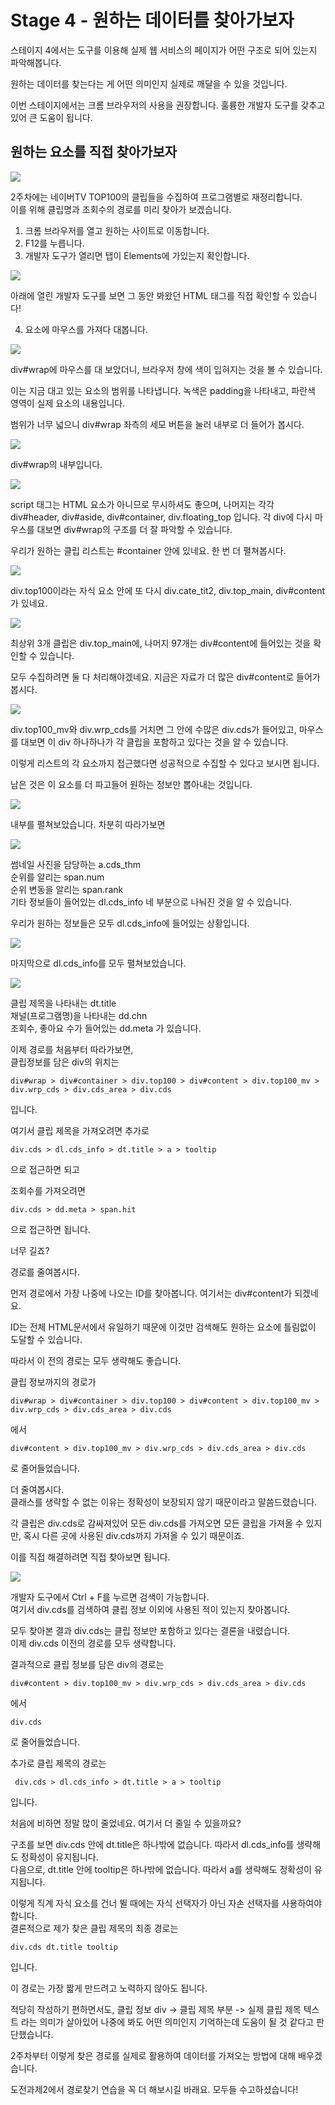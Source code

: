 # Stage 4 - 원하는 데이터를 찾아가보자

스테이지 4에서는 도구를 이용해 실제 웹 서비스의 페이지가 어떤 구조로 되어 있는지 파악해봅니다.

원하는 데이터를 찾는다는 게 어떤 의미인지 실제로 깨달을 수 있을 것입니다.

이번 스테이지에서는 크롬 브라우저의 사용을 권장합니다. 훌륭한 개발자 도구를 갖추고 있어 큰 도움이 됩니다.

## 원하는 요소를 직접 찾아가보자

![](../.gitbook/assets/image-6.png)

2주차에는 네이버TV TOP100의 클립들을 수집하여 프로그램별로 재정리합니다.  
이를 위해 클립명과 조회수의 경로를 미리 찾아가 보겠습니다.





1. 크롬 브라우저를 열고 원하는 사이트로 이동합니다.
2. F12를 누릅니다.
3. 개발자 도구가 열리면 탭이 Elements에 가있는지 확인합니다.

![](../.gitbook/assets/image-10.png)

아래에 열린 개발자 도구를 보면 그 동안 봐왔던 HTML 태그를 직접 확인할 수 있습니다!





4. 요소에 마우스를 가져다 대봅니다.

![](../.gitbook/assets/image-24.png)

div\#wrap에 마우스를 대 보았더니, 브라우저 창에 색이 입혀지는 것을 볼 수 있습니다.

이는 지금 대고 있는 요소의 범위를 나타냅니다. 녹색은 padding을 나타내고, 파란색 영역이 실제 요소의 내용입니다.

범위가 너무 넓으니 div\#wrap 좌측의 세모 버튼을 눌러 내부로 더 들어가 봅시다.





![](../.gitbook/assets/image-29.png)

div\#wrap의 내부입니다.

![](../.gitbook/assets/image%20%2894%29.png)

script 태그는 HTML 요소가 아니므로 무시하셔도 좋으며, 나머지는 각각 div\#header, div\#aside, div\#container, div.floating\_top 입니다. 각 div에 다시 마우스를 대보면 div\#wrap의 구조를 더 잘 파악할 수 있습니다.

우리가 원하는 클립 리스트는 \#container 안에 있네요. 한 번 더 펼쳐봅시다.





![](../.gitbook/assets/image-39.png)

div.top100이라는 자식 요소 안에 또 다시 div.cate\_tit2, div.top\_main, div\#content가 있네요.

![](../.gitbook/assets/image%20%28103%29.png)

최상위 3개 클립은 div.top\_main에, 나머지 97개는 div\#content에 들어있는 것을 확인할 수 있습니다.

모두 수집하려면 둘 다 처리해야겠네요. 지금은 자료가 더 많은 div\#content로 들어가봅시다.





![](../.gitbook/assets/image-19.png)

div.top100\_mv와 div.wrp\_cds를 거치면 그 안에 수많은 div.cds가 들어있고, 마우스를 대보면 이 div 하나하나가 각 클립을 포함하고 있다는 것을 알 수 있습니다.

이렇게 리스트의 각 요소까지 접근했다면 성공적으로 수집할 수 있다고 보시면 됩니다.

남은 것은 이 요소를 더 파고들어 원하는 정보만 뽑아내는 것입니다.





![](../.gitbook/assets/image-3.png)

내부를 펼쳐보았습니다. 차분히 따라가보면

![](../.gitbook/assets/image%20%28188%29.png)

썸네일 사진을 담당하는 a.cds\_thm  
순위를 알리는 span.num  
순위 변동을 알리는 span.rank  
기타 정보들이 들어있는 dl.cds\_info 네 부분으로 나눠진 것을 알 수 있습니다.

우리가 원하는 정보들은 모두 dl.cds\_info에 들어있는 상황입니다.





![](../.gitbook/assets/image-8.png)

마지막으로 dl.cds\_info를 모두 펼쳐보았습니다.

![](../.gitbook/assets/image%20%28145%29.png)

클립 제목을 나타내는 dt.title  
채널\(프로그램명\)을 나타내는 dd.chn  
조회수, 좋아요 수가 들어있는 dd.meta 가 있습니다.





이제 경로를 처음부터 따라가보면,  
클립정보를 담은 div의 위치는

```text
div#wrap > div#container > div.top100 > div#content > div.top100_mv > div.wrp_cds > div.cds_area > div.cds 
```

입니다.

여기서 클립 제목을 가져오려면 추가로

```text
div.cds > dl.cds_info > dt.title > a > tooltip
```

으로 접근하면 되고

조회수를 가져오려면

```text
div.cds > dd.meta > span.hit 
```

으로 접근하면 됩니다.



너무 길죠?

경로를 줄여봅시다.

먼저 경로에서 가장 나중에 나오는 ID를 찾아봅니다. 여기서는 div\#content가 되겠네요.

ID는 전체 HTML문서에서 유일하기 때문에 이것만 검색해도 원하는 요소에 틀림없이 도달할 수 있습니다.

따라서 이 전의 경로는 모두 생략해도 좋습니다.

클립 정보까지의 경로가

```text
div#wrap > div#container > div.top100 > div#content > div.top100_mv > div.wrp_cds > div.cds_area > div.cds 
```

에서

```text
div#content > div.top100_mv > div.wrp_cds > div.cds_area > div.cds 
```

로 줄어들었습니다.



더 줄여봅시다.  
클래스를 생략할 수 없는 이유는 정확성이 보장되지 않기 때문이라고 말씀드렸습니다.

각 클립은 div.cds로 감싸져있어 모든 div.cds를 가져오면 모든 클립을 가져올 수 있지만, 혹시 다른 곳에 사용된 div.cds까지 가져올 수 있기 때문이죠.

이를 직접 해결하려면 직접 찾아보면 됩니다.

![](../.gitbook/assets/image-1.png)

개발자 도구에서 Ctrl + F를 누르면 검색이 가능합니다.   
여기서 div.cds를 검색하여 클립 정보 이외에 사용된 적이 있는지 찾아봅니다.

모두 찾아본 결과 div.cds는 클립 정보만 포함하고 있다는 결론을 내렸습니다.   
이제 div.cds 이전의 경로를 모두 생략합니다.

결과적으로 클립 정보를 담은 div의 경로는

```text
div#content > div.top100_mv > div.wrp_cds > div.cds_area > div.cds 
```

에서

```text
div.cds
```

로 줄어들었습니다.



추가로 클립 제목의 경로는

```text
 div.cds > dl.cds_info > dt.title > a > tooltip
```

입니다.

  
처음에 비하면 정말 많이 줄었네요. 여기서 더 줄일 수 있을까요?

구조를 보면 div.cds 안에 dt.title은 하나밖에 없습니다. 따라서 dl.cds\_info를 생략해도 정확성이 유지됩니다.  
다음으로, dt.title 안에 tooltip은 하나밖에 없습니다. 따라서 a를 생략해도 정확성이 유지됩니다.

이렇게 직계 자식 요소를 건너 뛸 때에는 자식 선택자가 아닌 자손 선택자를 사용하여야 합니다.  
결론적으로 제가 찾은 클립 제목의 최종 경로는

```text
div.cds dt.title tooltip 
```

입니다.



이 경로는 가장 짧게 만드려고 노력하지 않아도 됩니다.

적당히 작성하기 편하면서도, 클립 정보 div -&gt; 클립 제목 부분 -&gt; 실제 클립 제목 텍스트 라는 의미가 살아있어 나중에 봐도 어떤 의미인지 기억하는데 도움이 될 것 같다고 판단했습니다.



2주차부터 이렇게 찾은 경로를 실제로 활용하여 데이터를 가져오는 방법에 대해 배우겠습니다.

도전과제2에서 경로찾기 연습을 꼭 더 해보시길 바래요. 모두들 수고하셨습니다!

